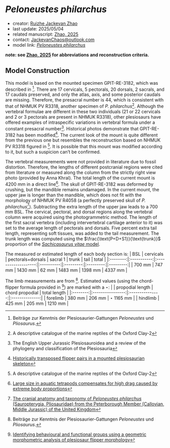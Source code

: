 # *Peloneustes philarchus*

- creator: [Ruizhe Jackevan Zhao](https://orcid.org/0009-0001-4869-3008) 
- last update: 2025/05/04
- related manuscript: [Zhao, 2025](https://doi.org/10.1101/2024.02.15.578844)
- contact: JackevanChaos@outlook.com
- model link: [*Peloneustes philarchus*](https://github.com/Pliosaurus-kevani/Mundus-Cyclus/blob/main/Plesiosauria/Peloneustes%20philarchus/Peloneustes%20philarchus.pdf)

**note: see [Zhao, 2025](https://doi.org/10.1101/2024.02.15.578844) for abbreviations and reconstruction criteria.**

## Model Construction

This model is based on the mounted specimen GPIT-RE-3182, which was described in [^1]. There are 17 cervicals, 5 pectorals, 20 dorsals, 2 sacrals, and 17 caudals preserved, and only the atlas, axis, and some posterior caudals are missing. 
Therefore, the presacral number is 44, which is consistent with that of NHMUK PV R3318, another specimen of *P.
philarchus*[^2]. Although the vertebral formulae are different in these two individuals (21 or 22 cervicals
and 2 or 3 pectorals are present in NHMUK R3318), other plesiosaurs have offered examples of
intraspecific variations in vertebral formula under a constant presacral number[^3].
Historical photos demonstrate that GPIT-RE-3182 has been modified[^4]. The current look of the mount is quite different
from the previous one but resembles the reconstruction based on NHMUK PV R3318 figured in [^2].
It is possible that this mount was modified according to it, but such a suspicion can’t be confirmed.

The vertebral measurements were not provided in literature due to fossil distortion. Therefore,
the lengths of different postcranial regions were cited from literature or measured along the column
from the strictly right view photo (provided by Anna Khral). The total length of the current mount is
4200 mm in a direct line[^5]. The skull of GPIT-RE-3182 was deformed by crushing, but the mandible
remains undamaged. In the current mount, the upper jaw is longer than the mandible, which does
not fit with the morphology of NHMUK PV R4058 (a perfectly preserved skull of *P. philarchus*[^6]).
Subtracting the extra length of the upper jaw leads to a 700 mm BSL. The cervical, pectoral, and dorsal regions along the
vertebral column were acquired using the photogrammetric method. The length of the first sacral vertebra (including intervertebral cartilage anterior to it) was set to the average length of pectorals and dorsals. Five percent extra tail length, representing soft tissues, was added to the tail measurement. The trunk length was computed using the $\frac{\text{P+D+S1}}{\text{trunk}}$ proportion of the [*Sachicasaurus vitae* model](https://github.com/Pliosaurus-kevani/Mundus-Cyclus/tree/main/Plesiosauria/Sachicasaurus%20vitae).

The measured or estimated length of each body section is:
| BSL    | cervicals | pectorals+dorsals | sacral 1 | trunk   | tail    | total   |
|:--------:|:-----------:|:-------------------:|:----------:|:---------:|:---------:|:---------:|
| 700 mm | 747 mm    | 1430 mm           | 62 mm    | 1483 mm | 1398 mm | 4337 mm |

The limb measurements are from [^1]. Estimated values (using the chord-flipper formula provided in [^7]) are marked with a $\star$:
|          | propodial length | chord propodial | total length   |
|:--------:|:----------------:|:---------------:|:--------------:|
| forelimb | 380 mm           | 206 mm          | $\star$ 1165 mm |
| hindlimb | 425 mm           | 205 mm          | 1210 mm |


[^1]: Beiträge zur Kenntnis der Plesiosaurier-Gattungen *Peloneustes* und *Pliosaurus*.
[^2]: A descriptive catalogue of the marine reptiles of the Oxford Clay-2
[^3]: The English Upper Jurassic Plesiosauroidea and a review of the phylogeny and classification of the Plesiosauria
[^4]: [Historically transposed flipper pairs in a mounted plesiosaurian
skeleton](https://doi.org/10.1007/s12542-022-00616-8)
[^5]: [Large size in aquatic tetrapods compensates for high drag caused by extreme body proportions](https://doi.org/10.1038/s42003-022-03322-y)
[^6]: [The cranial anatomy and taxonomy of *Peloneustes philarchus* (Sauropterygia, Pliosauridae) from the Peterborough Member (Callovian, Middle Jurassic) of the United Kingdom](https://doi.org/10.1111/j.1475-4983.2011.01050.x)
[^7]: [Identifying behavioural and functional groups using a geometric morphometric analysis of plesiosaur flipper morphology](https://research.manchester.ac.uk/en/studentTheses/identifying-behavioural-and-functional-groups-using-a-geometric-m)
